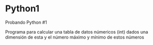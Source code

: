 # Python1

Probando Python #1

Programa para calcular una tabla de datos númericos (int) dados una dimensión de esta y el número máximo y mínimo de estos números
